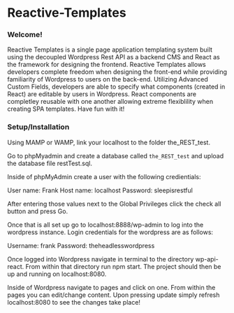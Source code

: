 <h1><b>Reactive-Templates</b></h1>


<h3>Welcome!</h3>
Reactive Templates is a single page application templating system built using the decoupled Wordpress Rest API as a backend CMS and React as the framework for designing the frontend. Reactive Templates allows developers complete freedom when designing the front-end while providing familiarity of Wordpress to users on the back-end. Utilizing Advanced Custom Fields, developers are able to specify what components (created in React) are editable by users in Wordpress. React components are completley reusable with one another allowing extreme flexiblility when creating SPA templates. Have fun with it!



<h3>Setup/Installation</h3>

Using MAMP or WAMP, link your localhost to the folder the_REST_test.

Go to phpMyadmin and create a database called `the_REST_test` and upload the database file restTest.sql.

Inside of phpMyAdmin create a user with the following credientials:

User name: Frank
Host name: localhost
Password: sleepisrestful

After entering those values next to the Global Privileges click the check all button and press Go.

Once that is all set up go to localhost:8888/wp-admin to log into the wordpress instance. Login credentials for the wordpress are as follows:

Username: frank
Password: theheadlesswordpress

Once logged into Wordpress navigate in terminal to the directory wp-api-react. From within that directory run npm start. The project should then be up and running on localhost:8080.

Inside of Wordpress navigate to pages and click on one. From within the pages you can edit/change content. Upon pressing update simply refresh localhost:8080 to see the changes take place!
